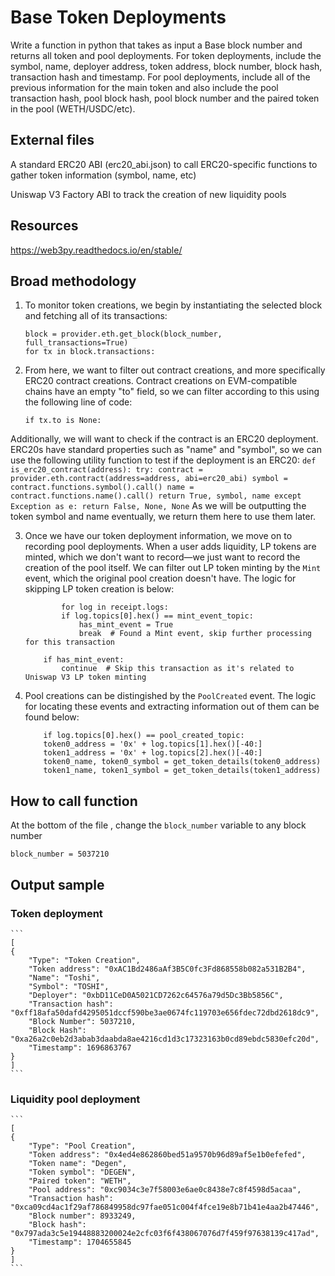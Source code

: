 # Base Token Deployments

Write a function in python that takes as input a Base block number and returns all token and
pool deployments. For token deployments, include the symbol, name, deployer address, token
address, block number, block hash, transaction hash and timestamp. For pool deployments,
include all of the previous information for the main token and also include the pool transaction
hash, pool block hash, pool block number and the paired token in the pool (WETH/USDC/etc).

## External files

A standard ERC20 ABI (erc20_abi.json) to call ERC20-specific functions to gather token information (symbol, name, etc)

Uniswap V3 Factory ABI to track the creation of new liquidity pools

## Resources

https://web3py.readthedocs.io/en/stable/

## Broad methodology

1. To monitor token creations, we begin by instantiating the selected block and fetching all of its transactions:
    ```
    block = provider.eth.get_block(block_number, full_transactions=True)
    for tx in block.transactions:
    ```

2. From here, we want to filter out contract creations, and more specifically ERC20 contract creations. Contract creations on EVM-compatible chains have an empty "to" field, so we can filter according to this using the following line of code:
    ```
    if tx.to is None:
    ```
Additionally, we will want to check if the contract is an ERC20 deployment. ERC20s have standard properties such as "name" and "symbol", so we can use the following utility function to test if the deployment is an ERC20:
    ```
    def is_erc20_contract(address):
    try:
        contract = provider.eth.contract(address=address, abi=erc20_abi)
        symbol = contract.functions.symbol().call()
        name = contract.functions.name().call()
        return True, symbol, name
    except Exception as e:
        return False, None, None
    ```
As we will be outputting the token symbol and name eventually, we return them here to use them later.

3. Once we have our token deployment information, we move on to recording pool deployments. When a user adds liquidity, LP tokens are minted, which we don't want to record—we just want to record the creation of the pool itself. We can filter out LP token minting by the `Mint` event, which the original pool creation doesn't have. The logic for skipping LP token creation is below:
    ```
            for log in receipt.logs:
            if log.topics[0].hex() == mint_event_topic:
                has_mint_event = True
                break  # Found a Mint event, skip further processing for this transaction

        if has_mint_event:
            continue  # Skip this transaction as it's related to Uniswap V3 LP token minting
    ```

4. Pool creations can be distingished by the `PoolCreated` event. The logic for locating these events and extracting information out of them can be found below:
    ```
        if log.topics[0].hex() == pool_created_topic:
        token0_address = '0x' + log.topics[1].hex()[-40:]
        token1_address = '0x' + log.topics[2].hex()[-40:]
        token0_name, token0_symbol = get_token_details(token0_address)
        token1_name, token1_symbol = get_token_details(token1_address)
    ```

## How to call function

At the bottom of the file , change the `block_number` variable to any block number
```
block_number = 5037210
```

## Output sample

### Token deployment
    ```
    [
    {
        "Type": "Token Creation",
        "Token address": "0xAC1Bd2486aAf3B5C0fc3Fd868558b082a531B2B4",
        "Name": "Toshi",
        "Symbol": "TOSHI",
        "Deployer": "0xbD11CeD0A5021CD7262c64576a79d5Dc3Bb5856C",
        "Transaction hash": "0xff18afa50dafd4295051dccf590be3ae0674fc119703e656fdec72dbd2618dc9",
        "Block Number": 5037210,
        "Block Hash": "0xa26a2c0eb2d3abab3daabda8ae4216cd1d3c17323163b0cd89ebdc5830efc20d",
        "Timestamp": 1696863767
    }
    ]
    ```

### Liquidity pool deployment
    ```
    [
    {
        "Type": "Pool Creation",
        "Token address": "0x4ed4e862860bed51a9570b96d89af5e1b0efefed",
        "Token name": "Degen",
        "Token symbol": "DEGEN",
        "Paired token": "WETH",
        "Pool address": "0xc9034c3e7f58003e6ae0c8438e7c8f4598d5acaa",
        "Transaction hash": "0xca09cd4ac1f29af786849958dc97fae051c004f4fce19e8b71b41e4aa2b47446",
        "Block number": 8933249,
        "Block hash": "0x797ada3c5e19448883200024e2cfc03f6f438067076d7f459f97638139c417ad",
        "Timestamp": 1704655845
    }
    ]
    ```

